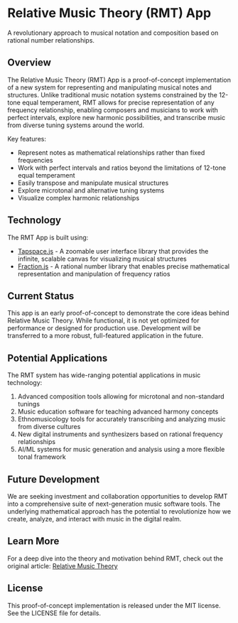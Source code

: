# Relative Music Theory (RMT) App

A revolutionary approach to musical notation and composition based on rational number relationships.

## Overview

The Relative Music Theory (RMT) App is a proof-of-concept implementation of a new system for representing and manipulating musical notes and structures. Unlike traditional music notation systems constrained by the 12-tone equal temperament, RMT allows for precise representation of any frequency relationship, enabling composers and musicians to work with perfect intervals, explore new harmonic possibilities, and transcribe music from diverse tuning systems around the world.

Key features:
- Represent notes as mathematical relationships rather than fixed frequencies
- Work with perfect intervals and ratios beyond the limitations of 12-tone equal temperament
- Easily transpose and manipulate musical structures 
- Explore microtonal and alternative tuning systems
- Visualize complex harmonic relationships

## Technology

The RMT App is built using:

- [Tapspace.js](https://github.com/taataa/tapspace) - A zoomable user interface library that provides the infinite, scalable canvas for visualizing musical structures
- [Fraction.js](https://github.com/rawify/Fraction.js) - A rational number library that enables precise mathematical representation and manipulation of frequency ratios

## Current Status

This app is an early proof-of-concept to demonstrate the core ideas behind Relative Music Theory. While functional, it is not yet optimized for performance or designed for production use. Development will be transferred to a more robust, full-featured application in the future.

## Potential Applications

The RMT system has wide-ranging potential applications in music technology:

1. Advanced composition tools allowing for microtonal and non-standard tunings
2. Music education software for teaching advanced harmony concepts
3. Ethnomusicology tools for accurately transcribing and analyzing music from diverse cultures  
4. New digital instruments and synthesizers based on rational frequency relationships
5. AI/ML systems for music generation and analysis using a more flexible tonal framework

## Future Development

We are seeking investment and collaboration opportunities to develop RMT into a comprehensive suite of next-generation music software tools. The underlying mathematical approach has the potential to revolutionize how we create, analyze, and interact with music in the digital realm.

## Learn More

For a deep dive into the theory and motivation behind RMT, check out the original article:
[Relative Music Theory](https://cybercyril.com)

## License

This proof-of-concept implementation is released under the MIT license. See the LICENSE file for details.